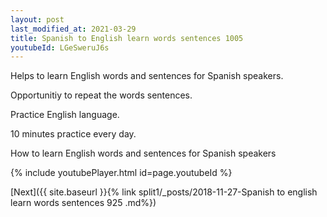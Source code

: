 ```yaml
---
layout: post
last_modified_at: 2021-03-29
title: Spanish to English learn words sentences 1005 
youtubeId: LGeSweruJ6s
---
```

 
 
Helps to learn English words and sentences for Spanish speakers.

Opportunitiy to repeat the words sentences. 

Practice English language. 
 
10 minutes practice every day. 
 
How to learn English words and sentences for Spanish speakers 
 
{% include youtubePlayer.html id=page.youtubeId %}
 
 
[Next]({{ site.baseurl }}{% link  split1/_posts/2018-11-27-Spanish to english learn words sentences 925 .md%})
 
